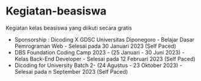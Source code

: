 # Kegiatan-beasiswa
Kegiatan kelas beasiswa yang diikuti secara gratis

- Sponsorship : Dicoding X GDSC Universitas Diponegoro - Belajar Dasar Pemrograman Web - Selesai pada 30 Januari 2023 (Self Paced)
- DBS Foundation Coding Camp 2023 - (25 Januari - 30 Juni 2023) - Kelas Back-End Developer - Selesai pada 12 Februari 2023 (Self Paced)
- Dicoding for University Batch 2- (24 Agustus - 23 Oktober 2023) - Selesai pada n September 2023 (Self Paced)
